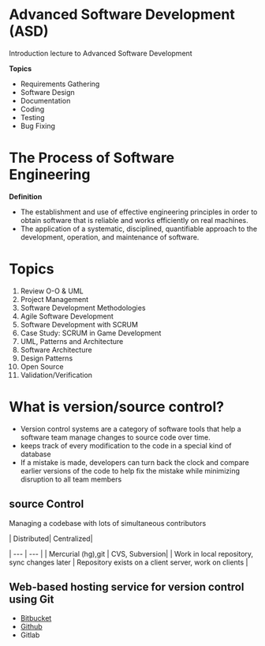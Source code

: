 # Advanced Software Development (ASD)
Introduction lecture to Advanced Software Development

**Topics**
* Requirements Gathering
* Software Design
* Documentation
* Coding
* Testing
* Bug Fixing
# The Process of Software Engineering
**Definition**
* The establishment and use of effective engineering principles in order to obtain software that is reliable and works efficiently on real machines.
* The application of a systematic, disciplined, quantifiable approach to the development, operation, and maintenance of software.
# Topics
1. Review O-O & UML
2. Project Management
3. Software Development Methodologies
4. Agile Software Development
5. Software Development with SCRUM
6. Case Study: SCRUM in Game Development
7. UML, Patterns and Architecture
8. Software Architecture
9. Design Patterns
10. Open Source
11. Validation/Verification
# What is version/source control?
* Version control systems are a category of software tools that
help a software team manage changes to source code over
time.
* keeps track of every modification to the code in a special kind
of database
* If a mistake is made, developers can turn back the clock and
compare earlier versions of the code to help fix the mistake
while minimizing disruption to all team members
## source Control
Managing a codebase with lots of simultaneous contributors

| Distributed| Centralized|

| --- | --- |
| Mercurial (hg),git | CVS, Subversion|
| Work in local repository, sync changes later | Repository exists on a client server, work on clients |
## Web-based hosting service for version control using Git
* [Bitbucket](https://bitbucket.org/angusthemack/)
* [Github](https://github.com/AngusTheMack/)
* Gitlab